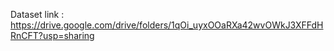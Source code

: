 Dataset link : https://drive.google.com/drive/folders/1qOi_uyxOOaRXa42wvOWkJ3XFFdHRnCFT?usp=sharing
